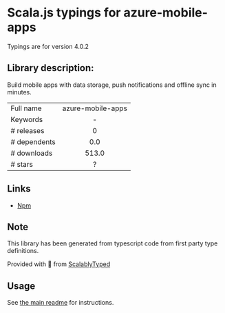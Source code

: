 
# Scala.js typings for azure-mobile-apps

Typings are for version 4.0.2

## Library description:
Build mobile apps with data storage, push notifications and offline sync in minutes.

|                    |                 |
| ------------------ | :-------------: |
| Full name          | azure-mobile-apps |
| Keywords           | - |
| # releases         | 0 |
| # dependents       | 0.0 |
| # downloads        | 513.0 |
| # stars            | ? |

## Links
- [Npm](https://www.npmjs.com/package/azure-mobile-apps)
    


## Note
This library has been generated from typescript code from first party type definitions.

Provided with :purple_heart: from [ScalablyTyped](https://github.com/oyvindberg/ScalablyTyped)

## Usage
See [the main readme](../../readme.md) for instructions.


